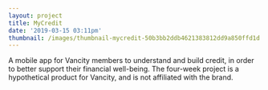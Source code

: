 ```yaml
---
layout: project
title: MyCredit
date: '2019-03-15 03:11pm'
thumbnail: /images/thumbnail-mycredit-50b3bb2ddb4621383812dd9a850ffd1d.jpg
---
```

A mobile app for Vancity members to understand and build credit, in order to better support their financial well-being. The four-week project is a hypothetical product for Vancity, and is not affiliated with the brand.
